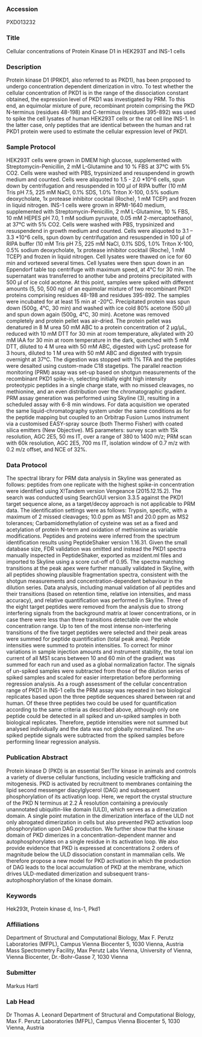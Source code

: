 ### Accession
PXD013232

### Title
Cellular concentrations of Protein Kinase D1 in HEK293T and INS-1 cells

### Description
Protein kinase D1 (PRKD1, also referred to as PKD1), has been proposed to undergo concentration dependent dimerization in vitro. To test whether the cellular concentration of PKD1 is in the range of the dissociation constant obtained, the expression level of PKD1 was investigated by PRM. To this end, an equimolar mixture of pure, recombinant protein comprising the PKD N-terminus (residues 48-198) and C-terminus (residues 395-892) was used to spike the cell lysates of human HEK293T cells or the rat cell line INS-1. In the latter case, only peptides that are identical between the human and rat PKD1 protein were used to estimate the cellular expression level of PKD1.

### Sample Protocol
HEK293T cells were grown in DMEM high glucose, supplemented with Streptomycin-Penicillin, 2 mM L-Glutamine and 10 % FBS at 37°C with 5% CO2. Cells were washed with PBS, trypsinized and resuspendend in growth medium and counted. Cells were aliquoted to 1.5 - 2.0 *10^6 cells, spun down by centrifugation and resuspended in 100 µl of RIPA buffer (10 mM Tris pH 7.5, 225 mM NaCl, 0.1% SDS, 1.0% Triton X-100, 0.5% sodium deoxycholate, 1x protease inhibitor cocktail (Roche), 1 mM TCEP) and frozen in liquid nitrogen.  INS-1 cells were grown in RPMI-1640 medium, supplemented with Streptomycin-Penicillin, 2 mM L-Glutamine, 10 % FBS, 10 mM HEPES pH 7.0, 1 mM sodium pyruvate, 0.05 mM 2-mercaptoethanol, at 37°C with 5% CO2. Cells were washed with PBS, trypsinized and resuspendend in growth medium and counted. Cells were aliquoted to 3.1 – 3.3 *10^6 cells, spun down by centrifugation and resuspended in 100 µl of RIPA buffer (10 mM Tris pH 7.5, 225 mM NaCl, 0.1% SDS, 1.0% Triton X-100, 0.5% sodium deoxycholate, 1x protease inhibitor cocktail (Roche), 1 mM TCEP) and frozen in liquid nitrogen. Cell lysates were thawed on ice for 60 min and vortexed several times. Cell lysates were then spun down in an Eppendorf table top centrifuge with maximum speed, at 4°C for 30 min.  The supernatant was transferred to another tube and proteins precipitated with 500 µl of ice cold acetone. At this point, samples were spiked with different amounts (5, 50, 500 ng) of an equimolar mixture of two recombinant PKD1 proteins comprising residues 48-198 and residues 395-892. The samples were incubated for at least 15 min at -20°C. Precipitated protein was spun down (500g, 4°C, 30 min) and washed with ice cold 80% acetone (500 µl) and spun down again (500g, 4°C, 30 min). Acetone was removed completely and protein pellet was air-dried. The protein pellet was denatured in 8 M urea 50 mM ABC to a protein concentration of 2 µg/µL, reduced with 10 mM DTT for 30 min at room temperature, alkylated with 20 mM IAA for 30 min at room temperature in the dark, quenched with 5 mM DTT, diluted to 4 M urea with 50 mM ABC, digested with LysC protease for 3 hours, diluted to 1 M urea with 50 mM ABC and digested with trypsin overnight at 37°C. The digestion was stopped with 1% TFA and the peptides were desalted using custom-made C18 stagetips. The parallel reaction monitoring (PRM) assay was set-up based on shotgun measurements of the recombinant PKD1 spike-in, selecting initially eight high intensity proteotypic peptides in a single charge state, with no missed cleavages, no methionine, and an even distribution over the chromatographic gradient. PRM assay generation was performed using Skyline (3), resulting in a scheduled assay with 6-8 min windows. For data acquisition we operated the same liquid-chromatography system under the same conditions as for the peptide mapping but coupled to an Orbitrap Fusion Lumos instrument via a customised EASY-spray source (both Thermo Fisher) with coated silica emitters (New Objective). MS parameters: survey scan with 15k resolution, AGC 2E5, 50 ms IT, over a range of 380 to 1400 m/z; PRM scan with 60k resolution, AGC 2E5, 700 ms IT, isolation window of 0.7 m/z with 0.2 m/z offset, and NCE of 32%.

### Data Protocol
The spectral library for PRM data analysis in Skyline was generated as follows: peptides from one replicate with the highest spike-in concentration were identified using X!Tandem version Vengeance (2015.12.15.2). The search was conducted using SearchGUI version 3.3.5 against the PKD1 target sequence alone, as a target/decoy approach is not applicable to PRM data. The identification settings were as follows: Trypsin, specific, with a maximum of 2 missed cleavages; 10.0 ppm as MS1 and 20.0 ppm as MS2 tolerances; Carbamidomethylation of cysteine was set as a fixed and acetylation of protein N-term and oxidation of methionine as variable modifications. Peptides and proteins were inferred from the spectrum identification results using PeptideShaker version 1.16.31. Given the small database size, FDR validation was omitted and instead the PKD1 spectra manually inspected in PeptideShaker, exported as mzident.ml files and imported to Skyline using a score cut-off of 0.95. The spectra matching transitions at the peak apex were further manually validated in Skyline, with all peptides showing plausible fragmentation spectra, consistent with the shotgun measurements and concentration-dependent behaviour in the dilution series. Data analysis, including manual validation of all peptides and their transitions (based on retention time, relative ion intensities, and mass accuracy), and relative quantification was performed in Skyline. Three of the eight target peptides were removed from the analysis due to strong interfering signals from the background matrix at lower concentrations, or in case there were less than three transitions detectable over the whole concentration range. Up to ten of the most intense non-interfering transitions of the five target peptides were selected and their peak areas were summed for peptide quantification (total peak area). Peptide intensities were summed to protein intensities. To correct for minor variations in sample injection amounts and instrument stability, the total ion current of all MS1 scans between 10 and 60 min of the gradient was summed for each run and used as a global normalization factor. The signals of un-spiked samples were subtracted from those of the dilution series of spiked samples and scaled for easier interpretation before performing regression analysis.  As a rough assessment of the cellular concentration range of PKD1 in INS-1 cells the PRM assay was repeated in two biological replicates based upon the three peptide sequences shared between rat and human. Of these three peptides two could be used for quantification according to the same criteria as described above, although only one peptide could be detected in all spiked and un-spiked samples in both biological replicates. Therefore, peptide intensities were not summed but analysed individually and the data was not globally normalized. The un-spiked peptide signals were subtracted from the spiked samples before performing linear regression analysis.

### Publication Abstract
Protein kinase D (PKD) is an essential Ser/Thr kinase in animals and controls a variety of diverse cellular functions, including vesicle trafficking and mitogenesis. PKD is activated by recruitment to membranes containing the lipid second messenger diacylglycerol (DAG) and subsequent phosphorylation of its activation loop. Here, we report the crystal structure of the PKD N terminus at 2.2 &#xc5; resolution containing a previously unannotated ubiquitin-like domain (ULD), which serves as a dimerization domain. A single point mutation in the dimerization interface of the ULD not only abrogated dimerization in cells but also prevented PKD activation loop phosphorylation upon DAG production. We further show that the kinase domain of PKD dimerizes in a concentration-dependent manner and autophosphorylates on a single residue in its activation loop. We also provide evidence that PKD is expressed at concentrations 2 orders of magnitude below the ULD dissociation constant in mammalian cells. We therefore propose a new model for PKD activation in which the production of DAG leads to the local accumulation of PKD at the membrane, which drives ULD-mediated dimerization and subsequent trans-autophosphorylation of the kinase domain.

### Keywords
Hek293t, Protein kinase d, Ins-1, Pkd1

### Affiliations
Department of Structural and Computational Biology, Max F. Perutz Laboratories (MFPL), Campus Vienna Biocenter 5, 1030 Vienna, Austria
Mass Spectrometry Facility, Max Perutz Labs Vienna, University of Vienna, Vienna Biocenter, Dr.-Bohr-Gasse 7, 1030 Vienna

### Submitter
Markus Hartl

### Lab Head
Dr Thomas A. Leonard
Department of Structural and Computational Biology, Max F. Perutz Laboratories (MFPL), Campus Vienna Biocenter 5, 1030 Vienna, Austria


